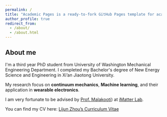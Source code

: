 ```yaml
---
permalink: /
title: "Academic Pages is a ready-to-fork GitHub Pages template for academic personal websites"
author_profile: true
redirect_from: 
  - /about/
  - /about.html
---
```


## About me

I'm a third year PhD student from University of Washington Mechanical Engineering Department. I completed my Bachelor's degree of New Energy Science and Engineering in Xi’an Jiaotong University.  

My research focus on **continuum mechanics**, **Machine learning**, and their application in **wearable electronics**.  

I am very fortunate to be advised by [Prof. Malakooti](https://www.me.washington.edu/facultyfinder/mohammad-malakooti)) at [iMatter Lab](https://sites.google.com/view/malakooti/research_1).  

You can find my CV here: [Lijun Zhou’s Curriculum Vitae](/assets/CV)
